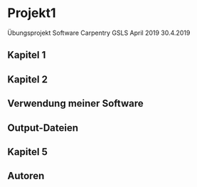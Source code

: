 # Projekt1
Übungsprojekt Software Carpentry GSLS April 2019
30.4.2019
## Kapitel 1

## Kapitel 2

## Verwendung meiner Software

## Output-Dateien

## Kapitel 5

## Autoren
